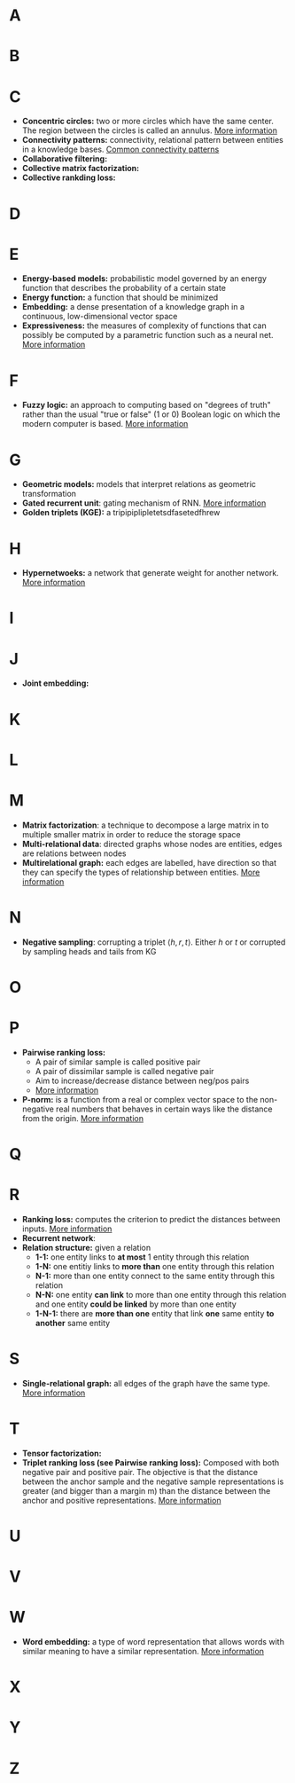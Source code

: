 # A
# B
# C
- **Concentric circles:** two or more circles which have the same center. The region between the circles is called an annulus. [More information](https://machinelearningcoban.com/2017/05/31/matrixfactorization/)
- **Connectivity patterns:** connectivity, relational pattern between entities in a knowledge bases. [Common connectivity patterns](https://aws-dglke.readthedocs.io/en/latest/kg.html#common-connectivity-patterns)
- **Collaborative filtering:**
- **Collective matrix factorization:**
- **Collective rankding loss:** 
# D
# E
- **Energy-based models:**  probabilistic model governed by an energy function that describes the probability of a certain state
- **Energy function:** a function that should be minimized
- **Embedding:** a dense presentation of a knowledge graph in a continuous, low-dimensional vector space
- **Expressiveness:** the measures of complexity of functions that can possibly be computed by a parametric function such as a neural net. [More information](https://blog.evjang.com/2017/11/exp-train-gen.html)
# F
- **Fuzzy logic:** an approach to computing based on "degrees of truth" rather than the usual "true or false" (1 or 0) Boolean logic on which the modern computer is based. [More information](https://www.techtarget.com/searchenterpriseai/definition/fuzzy-logic#:~:text=Fuzzy%20logic%20is%20an%20approach,at%20Berkeley%20in%20the%201960s.)
# G 
- **Geometric models:** models that interpret relations as geometric transformation
- **Gated recurrent unit**: gating mechanism of RNN. [More information](https://en.wikipedia.org/wiki/Gated_recurrent_unit) 
- **Golden triplets (KGE):** a tripipiplipletetsdfasetedfhrew
# H
- **Hypernetwoeks:** a network that generate weight for another network. [More information](https://paperswithcode.com/method/hypernetwork)
# I
# J
- **Joint embedding:** 
# K
# L
# M
- **Matrix factorization**: a technique to decompose a large matrix in to multiple smaller matrix in order to reduce the storage space
- **Multi-relational data**: directed graphs whose nodes are entities, edges are relations between nodes 
- **Multirelational graph:** each edges are labelled, have direction so that they can specify the types of relationship between entities. [More information](https://www.slideshare.net/slidarko/multirelational-graph-structures-from-algebra-to-application-3879972)
# N
- **Negative sampling**: corrupting a triplet $\langle h, r, t \rangle$. Either $h$ or $t$ or corrupted by sampling heads and tails from KG
# O 
# P
- **Pairwise ranking loss:** 
    - A pair of similar sample is called positive pair
	- A pair of dissimilar sample is called negative pair
	- Aim to increase/decrease distance between neg/pos pairs
	- [More information](https://gombru.github.io/2019/04/03/ranking_loss/)
- **P-norm:** is a function from a real or complex vector space to the non-negative real numbers that behaves in certain ways like the distance from the origin. [More information](https://hackmd.io/9S-mya3FQ7mfsx4k3F6P7g?both)
# Q 
# R
- **Ranking loss:** computes the criterion to predict the distances between inputs. [More information](https://analyticsindiamag.com/all-pytorch-loss-function/#h-9-margin-ranking-loss-nn-marginrankingloss)
- **Recurrent network**: 
- **Relation structure:** given a relation
	- **1-1:** one entity links to **at most** 1 entity through this relation
	- **1-N:** one entitiy links to **more than** one entity through this relation
	- **N-1:** more than one entity connect to the same entity through this relation
	- **N-N:**  one entity **can link** to more than one entity through this relation and one entity **could be linked** by more than one entity
	- **1-N-1:** there are **more than one** entity that link **one** same entity **to another** same entity
# S
- **Single-relational graph:** all edges of the graph have the same type. [More information](https://www.slideshare.net/slidarko/multirelational-graph-structures-from-algebra-to-application-3879972)
# T
- **Tensor factorization:**
- **Triplet ranking loss (see Pairwise ranking loss):** Composed with both negative pair and positive pair. The objective is that the distance between the anchor sample and the negative sample representations  is greater (and bigger than a margin m) than the distance between the anchor and positive representations. [More information](https://gombru.github.io/2019/04/03/ranking_loss/)
# U
# V
# W
- **Word embedding:** a type of word representation that allows words with similar meaning to have a similar representation. [More information](https://machinelearningmastery.com/what-are-word-embeddings/)
# X
# Y
# Z